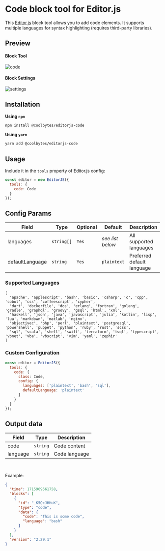 # Code block tool for Editor.js

This [Editor.js](https://editorjs.io/) block tool allows you to add code elements. It supports multiple languages for syntax highlighting (requires third-party libraries).

## Preview

#### Block Tool
![code](https://api.coolbytes.in/media/handle/view/image/312/)

#### Block Settings
![settings](https://api.coolbytes.in/media/handle/view/image/313/)

## Installation

**Using `npm`**

```sh
npm install @coolbytes/editorjs-code
```

**Using `yarn`**

```sh
yarn add @coolbytes/editorjs-code
```

## Usage

Include it in the `tools` property of Editor.js config:

```js
const editor = new EditorJS({
  tools: {
    code: Code
  }
});
```

## Config Params

|Field|Type|Optional|Default|Description|
|---|---|---|---|---|
|languages|`string[]`|`Yes`|_see list below_|All supported languages|
|defaultLanguage|`string`|`Yes`|`plaintext`|Preferred default language|

### Supported Languages

```
[
  'apache', 'applescript', 'bash', 'basic', 'csharp', 'c', 'cpp', 'cobol', 'css', 'coffeescript', 'cypher',
  'dart', 'dockerfile', 'dos', 'erlang', 'fortran', 'golang', 'gradle', 'graphql', 'groovy', 'gsql', 'html', 'xml',
  'haskell', 'json', 'java', 'javascript', 'julia', 'kotlin', 'lisp', 'lua', 'markdown', 'matlab', 'nginx',
  'objectivec', 'php', 'perl', 'plaintext', 'postgresql', 'powershell', 'puppet', 'python', 'ruby', 'rust', 'scss',
  'sql', 'scala', 'shell', 'swift', 'terraform', 'tsql', 'typescript', 'vbnet', 'vba', 'vbscript', 'vim', 'yaml', 'zephir'
]
```

### Custom Configuration

```js
const editor = EditorJS({
  tools: {
    code: {
      class: Code,
      config: {
        languages: ['plaintext', 'bash', 'sql'],
        defaultLanguage: 'plaintext'
      }
    }
  }
});
```

## Output data

|Field|Type|Description|
|---|---|---|
|code|`string`|Code content|
|language|`string`|Code language|

&nbsp;

Example:

```json
{
  "time": 1715969561758,
  "blocks": [
    {
      "id": "_K5QcJHHuK",
      "type": "code",
      "data": {
        "code": "This is some code",
        "language": "bash"
      }
    }
  ],
  "version": "2.29.1"
}
```